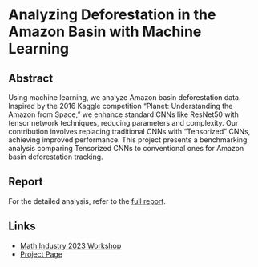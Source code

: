 # Analyzing Deforestation in the Amazon Basin with Machine Learning

## Abstract

Using machine learning, we analyze Amazon basin deforestation data. Inspired by the 2016 Kaggle competition “Planet: Understanding the Amazon from Space,” we enhance standard CNNs like ResNet50 with tensor network techniques, reducing parameters and complexity. Our contribution involves replacing traditional CNNs with “Tensorized” CNNs, achieving improved performance. This project presents a benchmarking analysis comparing Tensorized CNNs to conventional ones for Amazon basin deforestation tracking.

## Report

For the detailed analysis, refer to the [full report](m2pi__team_5_multiverse.pdf).

## Links

- [Math Industry 2023 Workshop](https://m2pi.ca/2023/#:~:text=In%20July%202023%20PIMS%20is,the%20realm%20of%20climate%20resilience.)
- [Project Page](https://m2pi.ca/project/2023/multiverse/)
